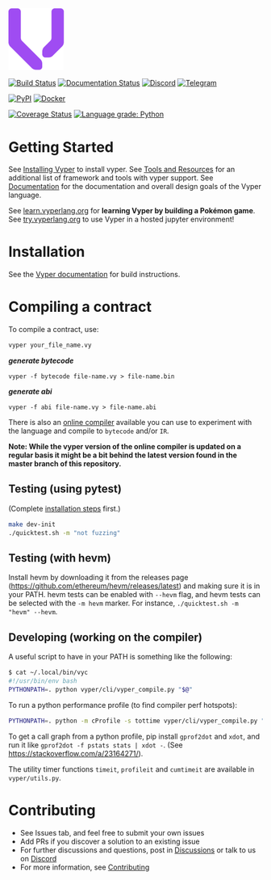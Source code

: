<img src="https://raw.githubusercontent.com/vyperlang/vyper/master/docs/logo.svg?sanitize=true" alt="" width="110">

[![Build Status](https://github.com/vyperlang/vyper/workflows/Test/badge.svg)](https://github.com/vyperlang/vyper/actions/workflows/test.yml)
[![Documentation Status](https://readthedocs.org/projects/vyper/badge/?version=latest)](http://docs.vyperlang.org/en/latest/?badge=latest "ReadTheDocs")
[![Discord](https://img.shields.io/discord/969926564286459934.svg?label=%23vyper)](https://discord.gg/6tw7PTM7C2)
[![Telegram](https://img.shields.io/badge/Vyperholics🐍-Telegram-blue)](https://t.me/vyperlang)

[![PyPI](https://badge.fury.io/py/vyper.svg)](https://pypi.org/project/vyper "PyPI")
[![Docker](https://img.shields.io/docker/cloud/build/vyperlang/vyper)](https://hub.docker.com/r/vyperlang/vyper "DockerHub")

[![Coverage Status](https://codecov.io/gh/vyperlang/vyper/branch/master/graph/badge.svg)](https://codecov.io/gh/vyperlang/vyper "Codecov")
[![Language grade: Python](https://github.com/vyperlang/vyper/workflows/CodeQL/badge.svg)](https://github.com/vyperlang/vyper/actions/workflows/codeql.yml)

# Getting Started
See [Installing Vyper](http://docs.vyperlang.org/en/latest/installing-vyper.html) to install vyper.
See [Tools and Resources](https://docs.vyperlang.org/en/latest/resources.html) for an additional list of framework and tools with vyper support.
See [Documentation](http://docs.vyperlang.org/en/latest/index.html) for the documentation and overall design goals of the Vyper language.

See [learn.vyperlang.org](https://learn.vyperlang.org/) for **learning Vyper by building a Pokémon game**.
See [try.vyperlang.org](https://try.vyperlang.org/) to use Vyper in a hosted jupyter environment!

# Installation
See the [Vyper documentation](https://docs.vyperlang.org/en/latest/installing-vyper.html)
for build instructions.

# Compiling a contract
To compile a contract, use:
```bash
vyper your_file_name.vy
```
***generate bytecode***

    vyper -f bytecode file-name.vy > file-name.bin

***generate abi***

    vyper -f abi file-name.vy > file-name.abi

There is also an [online compiler](https://vyper.online/) available you can use to experiment with
the language and compile to ``bytecode`` and/or ``IR``.

**Note: While the vyper version of the online compiler is updated on a regular basis it might
be a bit behind the latest version found in the master branch of this repository.**

## Testing (using pytest)

(Complete [installation steps](https://docs.vyperlang.org/en/latest/installing-vyper.html) first.)

```bash
make dev-init
./quicktest.sh -m "not fuzzing"
```

## Testing (with hevm)

Install hevm by downloading it from the releases page (https://github.com/ethereum/hevm/releases/latest) and making sure it is in your PATH. hevm tests can be enabled with `--hevm` flag, and hevm tests can be selected with the `-m hevm` marker. For instance, `./quicktest.sh -m "hevm" --hevm`.

## Developing (working on the compiler)

A useful script to have in your PATH is something like the following:
```bash
$ cat ~/.local/bin/vyc
#!/usr/bin/env bash
PYTHONPATH=. python vyper/cli/vyper_compile.py "$@"
```

To run a python performance profile (to find compiler perf hotspots):
```bash
PYTHONPATH=. python -m cProfile -s tottime vyper/cli/vyper_compile.py "$@"
```

To get a call graph from a python profile, pip install `gprof2dot` and `xdot`, and run it like `gprof2dot -f pstats stats | xdot -`. (See https://stackoverflow.com/a/23164271/).

The utility timer functions `timeit`, `profileit` and `cumtimeit` are available in `vyper/utils.py`.


# Contributing
* See Issues tab, and feel free to submit your own issues
* Add PRs if you discover a solution to an existing issue
* For further discussions and questions, post in [Discussions](https://github.com/vyperlang/vyper/discussions) or talk to us on [Discord](https://discord.gg/6tw7PTM7C2)
* For more information, see [Contributing](http://docs.vyperlang.org/en/latest/contributing.html)
